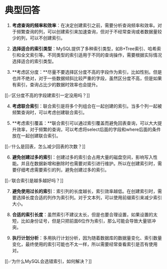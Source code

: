 # 典型回答


1. **考虑查询的频率和效率**：在决定创建索引之前，需要分析查询频率和效率。对于频繁查询的列，可以创建索引来加速查询，但对于不经常查询或者数据量较少的列，可以不创建索引。



2. **选择适合的索引类型**：MySQL提供了多种索引类型，如B+Tree索引、哈希索引和全文索引等。不同类型的索引适用于不同的查询操作，需要根据实际情况选择适合的索引类型。



3. **考虑区分度：**尽量不要选择区分度不高的字段作为索引，比如性别。但是也并不绝对，对于一些数据倾斜比较严重的字段，虽然区分度不高，但是如果有索引，查询占比少的数据时效率也会提升。



[[✅区分度不高的字段建索引一定没用吗？]]



4. **考虑联合索引**：联合索引是将多个列组合在一起创建的索引。当多个列一起被频繁查询时，可以考虑创建联合索引。



5. **考虑索引覆盖：**联合索引可以通过索引覆盖而避免回表查询，可以大大提升效率，对于频繁的查询，可以考虑将select后面的字段和where后面的条件放在一起创建联合索引。



[[✅什么是回表，怎么减少回表的次数？]]



6. **避免创建过多的索引**：创建过多的索引会占用大量的磁盘空间，影响写入性能。并且在数据新增和删除时也需要对索引进行维护。所以在创建索引时，需要仔细考虑需要索引的列，避免创建过多的索引。



[[✅联合索引是越多越好吗？]]



7. **避免使用过长的索引**：索引列的长度越长，索引效率越低。在创建索引时，需要选择长度合适的列作为索引列。对于文本列，可以使用前缀索引来减少索引大小。



8. **合适的索引长度**：虽然索引不建议太长，但是也要合理设置，如果设置的太短，比如身份证号，但是只把前面6位作为索引，那么可能会导致大量锁冲突。



9. **执行计划分析**：多用执行计划分析，因为随着数据库的数据量变化、索引数量变化，最终使用的索引可能也不太一样，所以需要经常查看索引是否有使用对。



[[✅为什么MySQL会选错索引，如何解决？]]



